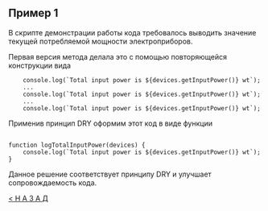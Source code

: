 ## Пример 1

В скрипте демонстрации работы кода требовалось выводить значение текущей потребляемой мощности электроприборов.

Первая версия метода делала это с помощью повторяющейся конструкции вида

```
    console.log(`Total input power is ${devices.getInputPower()} wt`);
    ...
    console.log(`Total input power is ${devices.getInputPower()} wt`);
    ...
    console.log(`Total input power is ${devices.getInputPower()} wt`);

```

Применив принцип DRY оформим этот код в виде функции

```

function logTotalInputPower(devices) {
    console.log(`Total input power is ${devices.getInputPower()} wt`);
}

```

Данное решение соответствует принципу DRY и улучшает сопровождаемость кода.


[< Н А З А Д](../../README.md)

